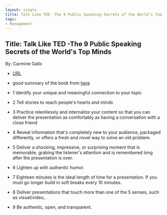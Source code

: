 ```yaml
---
layout: single
title: Talk Like TED -The 9 Public Speaking Secrets of the World's Top Minds
tags:
- Management
---
```


## Title: Talk Like TED -The 9 Public Speaking Secrets of the World's Top Minds
By: Carmine Gallo



- [URL](https://www.amazon.com/Talk-Like-TED-Public-Speaking-Secrets/dp/1250061539/ref=asc_df_1250061539/?tag=hyprod-20&linkCode=df0&hvadid=266023323049&hvpos=&hvnetw=g&hvrand=17793671511770139353&hvpone=&hvptwo=&hvqmt=&hvdev=c&hvdvcmdl=&hvlocint=&hvlocphy=1027070&hvtargid=pla-489309437727&psc=1)


- good summary of the book from [here](https://www.goodreads.com/book/show/17910144-talk-like-ted)


- 1 Identify your unique and meaningful connection to your topic
- 2 Tell stories to reach people's hearts and minds
- 3 Practice relentlessly and internalize your content so that you can deliver the presentation as comfortably as having a conversation with a close friend
- 4 Reveal information that's completely new to your audience, packaged differently, or offers a fresh and novel way to solve an old problem.
- 5 Deliver a shocking, impressive, or surprising moment that is  memorable,  grabing the listener's attention and is remembered long after the presentation is over.
- 6 Lighten up with authentic humor.
- 7 Eighteen minutes is the ideal length of time for a presentation. If you must go longer build in soft breaks every 10 minutes.
- 8 Deliver presentations that touch more than one of the 5 senses,  such as visual/video, .
- 9 Be authentic, open, and transparent. 

